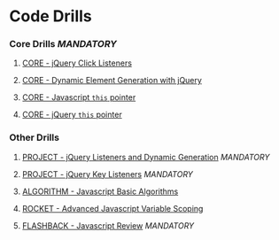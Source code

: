 # Code Drills


### Core Drills *MANDATORY*

1. [CORE - jQuery Click Listeners](/01-core-jquery-click-listeners)

2. [CORE - Dynamic Element Generation with jQuery](/02-core-jquery-dynamic-generation)

3. [CORE - Javascript `this` pointer](/07-core-js-this-pointer)

4. [CORE - jQuery `this` pointer](/08-core-jquery-this-pointer)


### Other Drills

1. [PROJECT - jQuery Listeners and Dynamic Generation](/03-proj-jquery-listeners-and-dynamic-generation) *MANDATORY*

2. [PROJECT - jQuery Key Listeners](/04-proj-jquery-key-listener) *MANDATORY*

3. [ALGORITHM - Javascript Basic Algorithms](/05-algo-js-basic-algorithms)

4. [ROCKET - Advanced Javascript Variable Scoping](/06-rock-js-variable-scope-advanced)

5. [FLASHBACK - Javascript Review](/09-flash-js-review) *MANDATORY*